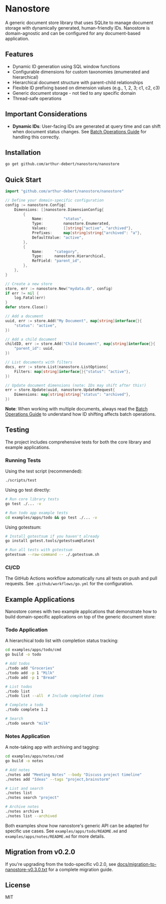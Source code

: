 # Nanostore

A generic document store library that uses SQLite to manage document storage with dynamically generated, human-friendly IDs. Nanostore is domain-agnostic and can be configured for any document-based application.

## Features

- Dynamic ID generation using SQL window functions
- Configurable dimensions for custom taxonomies (enumerated and hierarchical)
- Hierarchical document structure with parent-child relationships
- Flexible ID prefixing based on dimension values (e.g., 1, 2, 3; c1, c2, c3)
- Generic document storage - not tied to any specific domain
- Thread-safe operations

## Important Considerations

- **Dynamic IDs**: User-facing IDs are generated at query time and can shift when document status changes. See [Batch Operations Guide](docs/batch-operations.md) for handling this correctly.

## Installation

```bash
go get github.com/arthur-debert/nanostore/nanostore
```

## Quick Start

```go
import "github.com/arthur-debert/nanostore/nanostore"

// Define your domain-specific configuration
config := nanostore.Config{
    Dimensions: []nanostore.DimensionConfig{
        {
            Name:         "status",
            Type:         nanostore.Enumerated,
            Values:       []string{"active", "archived"},
            Prefixes:     map[string]string{"archived": "a"},
            DefaultValue: "active",
        },
        {
            Name:     "category",
            Type:     nanostore.Hierarchical,
            RefField: "parent_id",
        },
    },
}

// Create a new store
store, err := nanostore.New("mydata.db", config)
if err != nil {
    log.Fatal(err)
}
defer store.Close()

// Add a document
uuid, err := store.Add("My Document", map[string]interface{}{
    "status": "active",
})

// Add a child document
childID, err := store.Add("Child Document", map[string]interface{}{
    "parent_id": uuid,
})

// List documents with filters
docs, err := store.List(nanostore.ListOptions{
    Filters: map[string]interface{}{"status": "active"},
})

// Update document dimensions (note: IDs may shift after this!)
err = store.Update(uuid, nanostore.UpdateRequest{
    Dimensions: map[string]string{"status": "archived"},
})
```

**Note**: When working with multiple documents, always read the [Batch Operations Guide](docs/batch-operations.md) to understand how ID shifting affects batch operations.

## Testing

The project includes comprehensive tests for both the core library and example applications.

### Running Tests

Using the test script (recommended):
```bash
./scripts/test
```

Using go test directly:
```bash
# Run core library tests
go test ./... -v

# Run todo app example tests
cd examples/apps/todo && go test ./... -v
```

Using gotestsum:
```bash
# Install gotestsum if you haven't already
go install gotest.tools/gotestsum@latest

# Run all tests with gotestsum
gotestsum --raw-command -- ./.gotestsum.sh
```

### CI/CD

The GitHub Actions workflow automatically runs all tests on push and pull requests. See `.github/workflows/go.yml` for the configuration.

## Example Applications

Nanostore comes with two example applications that demonstrate how to build domain-specific applications on top of the generic document store:

### Todo Application

A hierarchical todo list with completion status tracking:

```bash
cd examples/apps/todo/cmd
go build -o todo

# Add todos
./todo add "Groceries"
./todo add -p 1 "Milk"
./todo add -p 1 "Bread"

# List todos
./todo list
./todo list --all  # Include completed items

# Complete a todo
./todo complete 1.2

# Search
./todo search "milk"
```

### Notes Application

A note-taking app with archiving and tagging:

```bash
cd examples/apps/notes/cmd
go build -o notes

# Add notes
./notes add "Meeting Notes" --body "Discuss project timeline"
./notes add "Ideas" --tags "project,brainstorm"

# List and search
./notes list
./notes search "project"

# Archive notes
./notes archive 1
./notes list --archived
```

Both examples show how nanostore's generic API can be adapted for specific use cases. See `examples/apps/todo/README.md` and `examples/apps/notes/README.md` for more details.

## Migration from v0.2.0

If you're upgrading from the todo-specific v0.2.0, see [docs/migration-to-nanostore-v0.3.0.txt](docs/migration-to-nanostore-v0.3.0.txt) for a complete migration guide.

## License

MIT